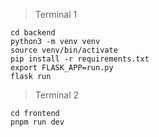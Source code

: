 >Terminal 1
```
cd backend
python3 -m venv venv
source venv/bin/activate
pip install -r requirements.txt
export FLASK_APP=run.py
flask run
```

>Terminal 2
```
cd frontend
pnpm run dev
```
